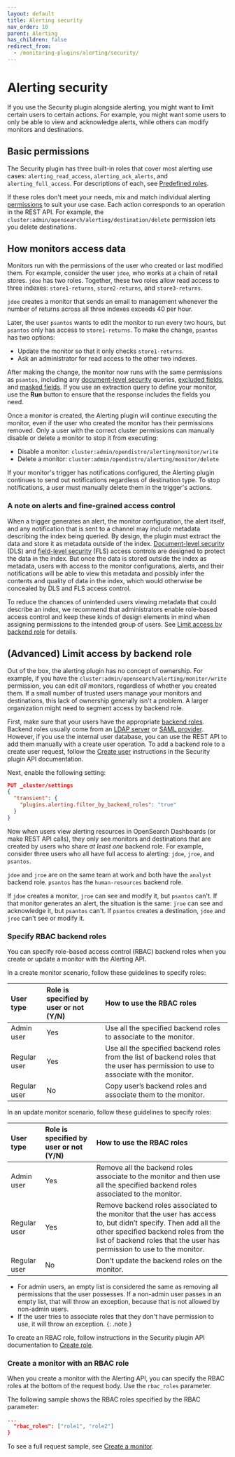 ```yaml
---
layout: default
title: Alerting security
nav_order: 10
parent: Alerting
has_children: false
redirect_from:
  - /monitoring-plugins/alerting/security/
---
```


# Alerting security

If you use the Security plugin alongside alerting, you might want to limit certain users to certain actions. For example, you might want some users to only be able to view and acknowledge alerts, while others can modify monitors and destinations.


## Basic permissions

The Security plugin has three built-in roles that cover most alerting use cases: `alerting_read_access`, `alerting_ack_alerts`, and `alerting_full_access`. For descriptions of each, see [Predefined roles]({{site.url}}{{site.baseurl}}/security/access-control/users-roles#predefined-roles).

If these roles don't meet your needs, mix and match individual alerting [permissions]({{site.url}}{{site.baseurl}}/security/access-control/permissions/) to suit your use case. Each action corresponds to an operation in the REST API. For example, the `cluster:admin/opensearch/alerting/destination/delete` permission lets you delete destinations.


## How monitors access data

Monitors run with the permissions of the user who created or last modified them. For example, consider the user `jdoe`, who works at a chain of retail stores. `jdoe` has two roles. Together, these two roles allow read access to three indexes: `store1-returns`, `store2-returns`, and `store3-returns`.

`jdoe` creates a monitor that sends an email to management whenever the number of returns across all three indexes exceeds 40 per hour.

Later, the user `psantos` wants to edit the monitor to run every two hours, but `psantos` only has access to `store1-returns`. To make the change, `psantos` has two options:

- Update the monitor so that it only checks `store1-returns`.
- Ask an administrator for read access to the other two indexes.

After making the change, the monitor now runs with the same permissions as `psantos`, including any [document-level security]({{site.url}}{{site.baseurl}}/security/access-control/document-level-security/) queries, [excluded fields]({{site.url}}{{site.baseurl}}/security/access-control/field-level-security/), and [masked fields]({{site.url}}{{site.baseurl}}/security/access-control/field-masking/). If you use an extraction query to define your monitor, use the **Run** button to ensure that the response includes the fields you need.

Once a monitor is created, the Alerting plugin will continue executing the monitor, even if the user who created the monitor has their permissions removed. Only a user with the correct cluster permissions can manually disable or delete a monitor to stop it from executing:

- Disable a monitor: `cluster:admin/opendistro/alerting/monitor/write`
- Delete a monitor: `cluster:admin/opendistro/alerting/monitor/delete`

If your monitor's trigger has notifications configured, the Alerting plugin continues to send out notifications regardless of destination type. To stop notifications, a user must manually delete them in the trigger's actions.

### A note on alerts and fine-grained access control

When a trigger generates an alert, the monitor configuration, the alert itself, and any notification that is sent to a channel may include metadata describing the index being queried. By design, the plugin must extract the data and store it as metadata outside of the index. [Document-level security]({{site.url}}{{site.baseurl}}/security/access-control/document-level-security) (DLS) and [field-level security]({{site.url}}{{site.baseurl}}/security/access-control/field-level-security) (FLS) access controls are designed to protect the data in the index. But once the data is stored outside the index as metadata, users with access to the monitor configurations, alerts, and their notifications will be able to view this metadata and possibly infer the contents and quality of data in the index, which would otherwise be concealed by DLS and FLS access control.

To reduce the chances of unintended users viewing metadata that could describe an index, we recommend that administrators enable role-based access control and keep these kinds of design elements in mind when assigning permissions to the intended group of users. See [Limit access by backend role](#advanced-limit-access-by-backend-role) for details.

## (Advanced) Limit access by backend role

Out of the box, the alerting plugin has no concept of ownership. For example, if you have the `cluster:admin/opensearch/alerting/monitor/write` permission, you can edit *all* monitors, regardless of whether you created them. If a small number of trusted users manage your monitors and destinations, this lack of ownership generally isn't a problem. A larger organization might need to segment access by backend role.

First, make sure that your users have the appropriate [backend roles]({{site.url}}{{site.baseurl}}/security/access-control/index/). Backend roles usually come from an [LDAP server]({{site.url}}{{site.baseurl}}/security/configuration/ldap/) or [SAML provider]({{site.url}}{{site.baseurl}}/security/configuration/saml/). However, if you use the internal user database, you can use the REST API to add them manually with a create user operation. To add a backend role to a create user request, follow the [Create user]({{site.url}}{{site.baseurl}}/security/access-control/api#create-user) instructions in the Security plugin API documentation.

Next, enable the following setting:

```json
PUT _cluster/settings
{
  "transient": {
    "plugins.alerting.filter_by_backend_roles": "true"
  }
}
```

Now when users view alerting resources in OpenSearch Dashboards (or make REST API calls), they only see monitors and destinations that are created by users who share *at least one* backend role. For example, consider three users who all have full access to alerting: `jdoe`, `jroe`, and `psantos`.

`jdoe` and `jroe` are on the same team at work and both have the `analyst` backend role. `psantos` has the `human-resources` backend role.

If `jdoe` creates a monitor, `jroe` can see and modify it, but `psantos` can't. If that monitor generates an alert, the situation is the same: `jroe` can see and acknowledge it, but `psantos` can't. If `psantos` creates a destination, `jdoe` and `jroe` can't see or modify it.

<!-- ## (Advanced) Limit access by individual

If you only want users to be able to see and modify their own monitors and destinations, duplicate the `alerting_full_access` role and add the following [DLS query]({{site.url}}{{site.baseurl}}/security/access-control/document-level-security/) to it:

```json
{
  "bool": {
    "should": [{
      "match": {
        "monitor.created_by": "${user.name}"
      }
    }, {
      "match": {
        "destination.created_by": "${user.name}"
      }
    }]
  }
}
```

Then, use this new role for all alerting users. -->

### Specify RBAC backend roles

You can specify role-based access control (RBAC) backend roles when you create or update a monitor with the Alerting API.

In a create monitor scenario, follow these guidelines to specify roles:

User type  | Role is specified by user or not (Y/N) | How to use the RBAC roles
:--- | :--- | :---
Admin user | Yes | Use all the specified backend roles to associate to the monitor.
Regular user | Yes | Use all the specified backend roles from the list of backend roles that the user has permission to use to associate with the monitor.
Regular user | No | Copy user’s backend roles and associate them to the monitor.

In an update monitor scenario, follow these guidelines to specify roles:

User type  | Role is specified by user or not (Y/N) | How to use the RBAC roles
:--- | :--- | :---
Admin user | Yes | Remove all the backend roles associate to the monitor and then use all the specified backend roles associated to the monitor.
Regular user | Yes | Remove backend roles associated to the monitor that the user has access to, but didn’t specify. Then add all the other specified backend roles from the list of backend roles that the user has permission to use to the monitor.
Regular user | No | Don’t update the backend roles on the monitor.

- For admin users, an empty list is considered the same as removing all permissions that the user possesses. If a non-admin user passes in an empty list, that will throw an exception, because that is not allowed by non-admin users.
- If the user tries to associate roles that they don't have permission to use, it will throw an exception.
{: .note }

To create an RBAC role, follow instructions in the Security plugin API documentation to [Create role]({{site.url}}{{site.baseurl}}/security/access-control/api#create-role).
### Create a monitor with an RBAC role

When you create a monitor with the Alerting API, you can specify the RBAC roles at the bottom of the request body. Use the `rbac_roles` parameter.

The following sample shows the RBAC roles specified by the RBAC parameter:

```json
... 
  "rbac_roles": ["role1", "role2"]
}
```

To see a full request sample, see [Create a monitor]({{site.url}}{{site.baseurl}}/observing-your-data/alerting/api/#create-a-query-level-monitor).